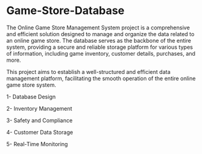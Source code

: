# Game-Store-Database

The Online Game Store Management System project is a comprehensive and efficient solution 
designed to manage and organize the data related to an online game store. The database serves as 
the backbone of the entire system, providing a secure and reliable storage platform for various types 
of information, including game inventory, customer details, purchases, and more.

This project aims to establish a well-structured and efficient data management platform, facilitating 
the smooth operation of the entire online game store system.

1- Database Design 

2- Inventory Management 

3- Safety and Compliance

4- Customer Data Storage

5- Real-Time Monitoring
